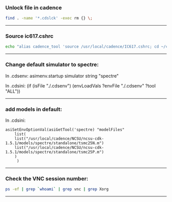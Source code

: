 ### Unlock file in cadence

```bash
find . -name '*.cdslck' -exec rm {} \;
```

***

### Source ic617.cshrc  

``` bash
echo "alias cadence_tool 'source /usr/local/cadence/IC617.cshrc; cd ~/cadence617;virtuoso&'" >> ~/.tcshrc
```

***
### Change default simulator to spectre:

In .cdsenv:
asimenv.startup       simulator       string  "spectre"

In .cdsini:
	    (if (isFile "./.cdsenv")
		(envLoadVals 
		 ?envFile "./.cdsenv"
		 ?tool "ALL"))

***

### add models in default:

In .cdsini:

    asiSetEnvOptionVal(asiGetTool('spectre) "modelFiles"
    	list(
    	list("/usr/local/cadence/NCSU/ncsu-cdk-1.5.1/models/spectre/standalone/tsmc25N.m")
    	list("/usr/local/cadence/NCSU/ncsu-cdk-1.5.1/models/spectre/standalone/tsmc25P.m")
    	)
         )

***

### Check the VNC session number:
```bash
ps -ef | grep `whoami` | grep vnc | grep Xorg
```

***